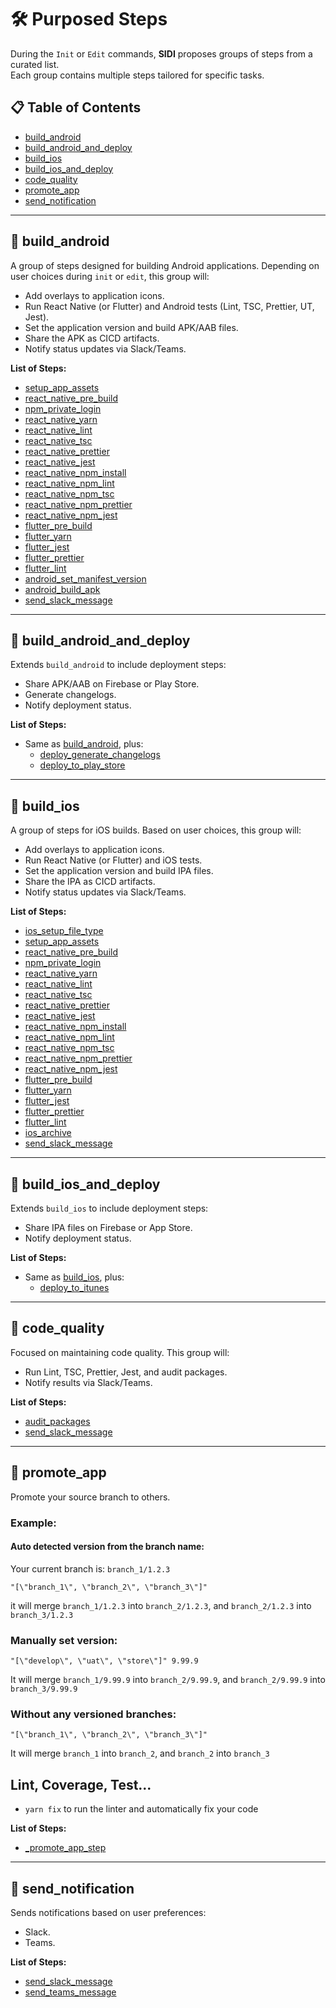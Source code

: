 
# 🛠️ Purposed Steps

During the `Init` or `Edit` commands, **SIDI** proposes groups of steps from a curated list.
<br>Each group contains multiple steps tailored for specific tasks.

## 📋 Table of Contents
* [build_android](#build_android)
* [build_android_and_deploy](#build_android_and_deploy)
* [build_ios](#build_ios)
* [build_ios_and_deploy](#build_ios_and_deploy)
* [code_quality](#code_quality)
* [promote_app](#promote_app)
* [send_notification](#send_notification)

---

## 🤖 build_android

A group of steps designed for building Android applications. Depending on user choices during `init` or `edit`, this group will:
- Add overlays to application icons.
- Run React Native (or Flutter) and Android tests (Lint, TSC, Prettier, UT, Jest).
- Set the application version and build APK/AAB files.
- Share the APK as CICD artifacts.
- Notify status updates via Slack/Teams.

**List of Steps:**
- [setup_app_assets](./steps.md#setup_app_assets)
- [react_native_pre_build](./steps.md#react_native_pre_build)
- [npm_private_login](./steps.md#npm_private_login)
- [react_native_yarn](./steps.md#react_native_yarn)
- [react_native_lint](./steps.md#react_native_lint)
- [react_native_tsc](./steps.md#react_native_tsc)
- [react_native_prettier](./steps.md#react_native_prettier)
- [react_native_jest](./steps.md#react_native_jest)
- [react_native_npm_install](./steps.md#react_native_npm_install)
- [react_native_npm_lint](./steps.md#react_native_npm_lint)
- [react_native_npm_tsc](./steps.md#react_native_npm_tsc)
- [react_native_npm_prettier](./steps.md#react_native_npm_prettier)
- [react_native_npm_jest](./steps.md#react_native_npm_jest)
- [flutter_pre_build](./steps.md#flutter_pre_build)
- [flutter_yarn](./steps.md#flutter_yarn)
- [flutter_jest](./steps.md#flutter_jest)
- [flutter_prettier](./steps.md#flutter_prettier)
- [flutter_lint](./steps.md#flutter_lint)
- [android_set_manifest_version](./steps.md#android_set_manifest_version)
- [android_build_apk](./steps.md#android_build_apk)
- [send_slack_message](./steps.md#send_slack_message)

---

## 🚀 build_android_and_deploy

Extends `build_android` to include deployment steps:
- Share APK/AAB on Firebase or Play Store.
- Generate changelogs.
- Notify deployment status.

**List of Steps:**
- Same as [build_android](#build_android), plus:
  - [deploy_generate_changelogs](./steps.md#deploy_generate_changelogs)
  - [deploy_to_play_store](./steps.md#deploy_to_play_store)

---

## 🍎 build_ios

A group of steps for iOS builds. Based on user choices, this group will:
- Add overlays to application icons.
- Run React Native (or Flutter) and iOS tests.
- Set the application version and build IPA files.
- Share the IPA as CICD artifacts.
- Notify status updates via Slack/Teams.

**List of Steps:**
- [ios_setup_file_type](./steps.md#ios_setup_file_type)
- [setup_app_assets](./steps.md#setup_app_assets)
- [react_native_pre_build](./steps.md#react_native_pre_build)
- [npm_private_login](./steps.md#npm_private_login)
- [react_native_yarn](./steps.md#react_native_yarn)
- [react_native_lint](./steps.md#react_native_lint)
- [react_native_tsc](./steps.md#react_native_tsc)
- [react_native_prettier](./steps.md#react_native_prettier)
- [react_native_jest](./steps.md#react_native_jest)
- [react_native_npm_install](./steps.md#react_native_npm_install)
- [react_native_npm_lint](./steps.md#react_native_npm_lint)
- [react_native_npm_tsc](./steps.md#react_native_npm_tsc)
- [react_native_npm_prettier](./steps.md#react_native_npm_prettier)
- [react_native_npm_jest](./steps.md#react_native_npm_jest)
- [flutter_pre_build](./steps.md#flutter_pre_build)
- [flutter_yarn](./steps.md#flutter_yarn)
- [flutter_jest](./steps.md#flutter_jest)
- [flutter_prettier](./steps.md#flutter_prettier)
- [flutter_lint](./steps.md#flutter_lint)
- [ios_archive](./steps.md#ios_archive)
- [send_slack_message](./steps.md#send_slack_message)

---

## 🛫 build_ios_and_deploy

Extends `build_ios` to include deployment steps:
- Share IPA files on Firebase or App Store.
- Notify deployment status.

**List of Steps:**
- Same as [build_ios](#build_ios), plus:
  - [deploy_to_itunes](./steps.md#deploy_to_itunes)

---

## 🧹 code_quality

Focused on maintaining code quality. This group will:
- Run Lint, TSC, Prettier, Jest, and audit packages.
- Notify results via Slack/Teams.

**List of Steps:**
- [audit_packages](./steps.md#audit_packages)
- [send_slack_message](./steps.md#send_slack_message)

---

## 🚀 promote_app

Promote your source branch to others.

### Example:
#### Auto detected version from the branch name:

Your current branch is: `branch_1/1.2.3`

`"[\"branch_1\", \"branch_2\", \"branch_3\"]"`

it will merge `branch_1/1.2.3` into `branch_2/1.2.3`, and `branch_2/1.2.3` into `branch_3/1.2.3`

### Manually set version:

`"[\"develop\", \"uat\", \"store\"]" 9.99.9`

It will merge `branch_1/9.99.9` into `branch_2/9.99.9`, and `branch_2/9.99.9` into `branch_3/9.99.9`

### Without any versioned branches:

`"[\"branch_1\", \"branch_2\", \"branch_3\"]"`

It will merge `branch_1` into `branch_2`, and `branch_2` into `branch_3`

## Lint, Coverage, Test...

- `yarn fix` to run the linter and automatically fix your code

**List of Steps:**
- [_promote_app_step](./steps.md#promote_app_step)

---

## 📢 send_notification

Sends notifications based on user preferences:
- Slack.
- Teams.

**List of Steps:**
- [send_slack_message](./steps.md#send_slack_message)
- [send_teams_message](./steps.md#send_teams_message)
